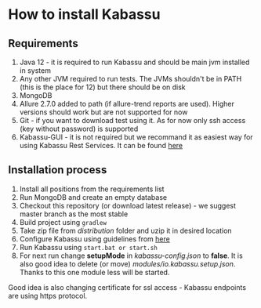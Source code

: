 # How to install Kabassu

## Requirements

1. Java 12 - it is required to run Kabassu and should be main jvm installed in system
2. Any other JVM required to run tests. The JVMs shouldn't be in PATH (this is the place for 12) but there should be on disk
3. MongoDB
4. Allure 2.7.0 added to path (if allure-trend reports are used). Higher versions should work but are not supported for now
5. Git - if you want to download test using it. As for now only ssh access (key without password) is supported
6. Kabassu-GUI - it is not required but we recommand it as easiest way for using Kabassu Rest Services. It can be found [here](https://github.com/Kabassu/kabassu-gui) 

## Installation process

1. Install all positions from the requirements list
2. Run MongoDB and create an empty database
3. Checkout this repository (or download latest release) - we suggest master branch as the most stable
4. Build project using ```gradlew```
5. Take zip file from _distribution_ folder and uzip it in desired location
6. Configure Kabassu using guidelines from [here](configuration/configuration.md)
7. Run Kabassu using ```start.bat or start.sh```
8. For next run change **setupMode** in _kabassu-config.json_ to **false**. It is also good idea to delete (or move)  _modules/io.kabassu.setup.json_. Thanks to this one module less will be started.

Good idea is also changing certificate for ssl access - Kabassu endpoints are using https protocol. 